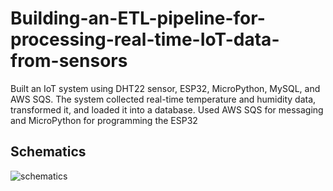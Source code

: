 # Building-an-ETL-pipeline-for-processing-real-time-IoT-data-from-sensors
Built an IoT system using DHT22 sensor, ESP32, MicroPython, MySQL, and AWS SQS. The system collected real-time temperature and humidity data, transformed it, and loaded it into a database. Used AWS SQS for messaging and MicroPython for programming the ESP32

## Schematics

![schematics](https://user-images.githubusercontent.com/57900267/221359725-ac442567-c5a0-4cd3-9743-e2aa00ac0426.JPG)
